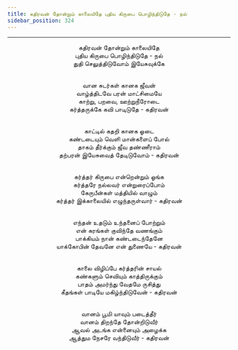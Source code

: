 ```yaml
---
title: கதிரவன் தோன்றும் காலையிதே புதிய கிருபை பொழிந்திடுதே - நல்
sidebar_position: 324
---
```


---
<center>
கதிரவன் தோன்றும் காலையிதே<br/>
புதிய கிருபை பொழிந்திடுதே - நல்<br/>
துதி செலுத்திடுவோம் இயேசுவுக்கே<br/><br/>

வான சுடர்கள் கானக ஜீவன்<br/>
வாழ்த்திடவே பரன் மாட்சிமையே<br/>
காற்று, பறவை, ஊற்றுநீரோடை<br/>
கர்த்தருக்கே கவி பாடிடுதே        - கதிரவன்<br/><br/>

காட்டில் கதறி கானக ஓடை<br/>
கண்டடையும் வெளி மான்களைப் போல்<br/>
தாகம் தீர்க்கும் ஜீவ தண்ணீராம்<br/>
தற்பரன் இயேசுவைத் தேடிடுவோம்        - கதிரவன்<br/><br/>

கர்த்தர் கிருபை என்றென்றும் ஓங்க<br/>
கர்த்தரே நல்லவர் என்றுரைப்போம்<br/>
கேருபீன்கள் மத்தியில் வாழும்<br/>
கர்த்தர் இக்காலையில் எழுந்தருள்வார்    - கதிரவன்<br/><br/>

எந்தன் உதடும் உந்தனைப் போற்றும்<br/>
என் கரங்கள் குவிந்தே வணங்கும்<br/>
பாக்கியம் நான் கண்டடைந்தேனே<br/>
யாக்கோபின் தேவனே என் துணையே    - கதிரவன்<br/><br/>

காலை விழிப்பே கர்த்தரின் சாயல்<br/>
கண்களும் செவியும் காத்திருக்கும்<br/>
பாதம் அமர்ந்து வேதமே ருசித்து<br/>
கீதங்கள் பாடியே மகிழ்ந்திடுவேன்        - கதிரவன்<br/><br/>

வானம் பூமி யாவும் படைத்தீர்<br/>
வானம் திறந்தே தோன்றிடுவீர்<br/>
ஆவல் அடங்க என்னையும் அழைக்க<br/>
ஆத்தும நேசரே வந்திடுவீர்        - கதிரவன்
</center>